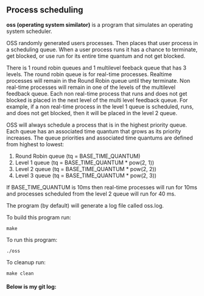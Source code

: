 ## Process scheduling

**oss (operating system similator)** is a program that simulates an operating system scheduler.

OSS randomly generated users processes. Then places that user process in a scheduling queue. When a user process runs it has a chance to terminate, get blocked, or use run for its entire time quantum and not get blocked. 

There is 1 round robin queues and 1 multilevel feeback queue that has 3 levels. The round robin queue is for real-time processes. Realtime processes will remain in the Round Robin queue until they terminate. Non real-time processes will remain in one of the levels of the multilevel feedback queue. Each non real-time process that runs and does not get blocked is placed in the next level of the multi level feedback queue. For example, if a non real-time process in the level 1 queue is scheduled, runs, and does not get blocked, then it will be placed in the level 2 queue.

OSS will always schedule a process that is in the highest priority queue. Each queue has an associated time quantum that grows as its priority increases. The queue priorities and associated time quantums are defined from highest to lowest:
1. Round Robin queue (tq = BASE_TIME_QUANTUM)
2. Level 1 queue (tq = BASE_TIME_QUANTUM * pow(2, 1))
3. Level 2 queue (tq = BASE_TIME_QUANTUM * pow(2, 2))
4. Level 3 queue (tq = BASE_TIME_QUANTUM * pow(2, 3))

If BASE_TIME_QUANTUM is 10ms then real-time processes will run for 10ms and processes scheduled from the level 2 queue will run for 40 ms.


The program (by default) will generate a log file called oss.log.

To build this program run:
```
make
```

To run this program:
```    
./oss
```

To cleanup run:
```
make clean
```

#### Below is my git log:

